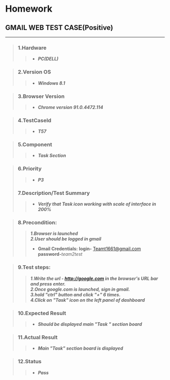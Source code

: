 # Homework
## GMAIL WEB TEST CASE(Positive)
_____________________
>### **1.Hardware**    
 >>* **_PC(DELL)_**


>### **2.Version OS**
 >>* **_Windows 8.1_**

>### **3.Browser Version**
 >>* **_Chrome version 91.0.4472.114_**

>### **4.TestCaseId**
>>* **_T57_**

>### **5.Component**
>>* **_Task Section_**

>### **6.Priority**
>>* **_P3_**
>### **7.Description/Test Summary**
>>* **_Verify that Task icon working with scale of interface in 200%_**

>### **8.Precondition:**
  >> **_1.Browser is  launched_**  
   **_2.User should be logged in gmail_**  
   >>-  **Gmail Credentials:** **login-** <Teamt1661@gmail.com>  **password-**_team2test_

>### **9.Test steps:**
   >>**_1.Write the url - <http://google.com> in the browser's URL bar and press enter._**  
   **_2.Once google.com is launched, sign in gmail._**  
   **_3.hold "ctrl" button and click "+" 6 times._**  
   **_4.Click on "Task" icon on the left panel of dashboard_** 

>### **10.Expected Result**
>>* **_Should be displayed  main "Task " section board_**

>### **11.Actual Result**
>>* **_Main "Task" section board is displayed_**

>### **12.Status**
>>* **_Pass_**
